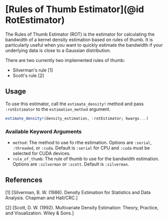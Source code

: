 # [Rules of Thumb Estimator](@id RotEstimator)

The Rules of Thumb Estimator (ROT) is the estimator for calculating the bandwidth of a kernel density estimation based on rules of thumb. It is particularly useful when you want to quickly estimate the bandwidth if your underlying data is close to a Gaussian distribution.

There are two currently two implemented rules of thumb:
- Silverman's rule [1]
- Scott's rule [2]

## Usage

To use this estimator, call the `estimate_density!` method and pass `:rotEstimator` to the `estimation_method` argument.

```julia
estimate_density!(density_estimation, :rotEstimator; kwargs...)
```

### Available Keyword Arguments
- `method`: The method to use fo rthe estimation. Options are `:serial`, `:threaded`, or `:cuda`. Default is `:serial` for CPU and `:cuda` must be selected for CUDA devices.
- `rule_of_thumb`: The rule of thumb to use for the bandwidth estimation. Options are `:silverman` or `:scott`. Default is `:silverman`.

## References

[1] [Silverman, B. W. (1986). Density Estimation for Statistics and Data Analysis. Chapman and Hall/CRC.]

[2] [Scott, D. W. (1992). Multivariate Density Estimation: Theory, Practice, and Visualization. Wiley & Sons.]

